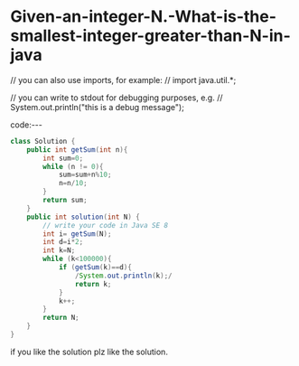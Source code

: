 # Given-an-integer-N.-What-is-the-smallest-integer-greater-than-N-in-java

// you can also use imports, for example:
// import java.util.*;

// you can write to stdout for debugging purposes, e.g.
// System.out.println("this is a debug message");

code:---
```java
class Solution {
    public int getSum(int n){
        int sum=0;
        while (n != 0){
            sum=sum+n%10;
            n=n/10;
        }
        return sum;
    }
    public int solution(int N) {
        // write your code in Java SE 8
        int i= getSum(N);
        int d=i*2;
        int k=N;
        while (k<100000){
            if (getSum(k)==d){
                /System.out.println(k);/
                return k;
            }
            k++;
        }
        return N;
    } 
}
```
if you like the solution plz like the solution.
